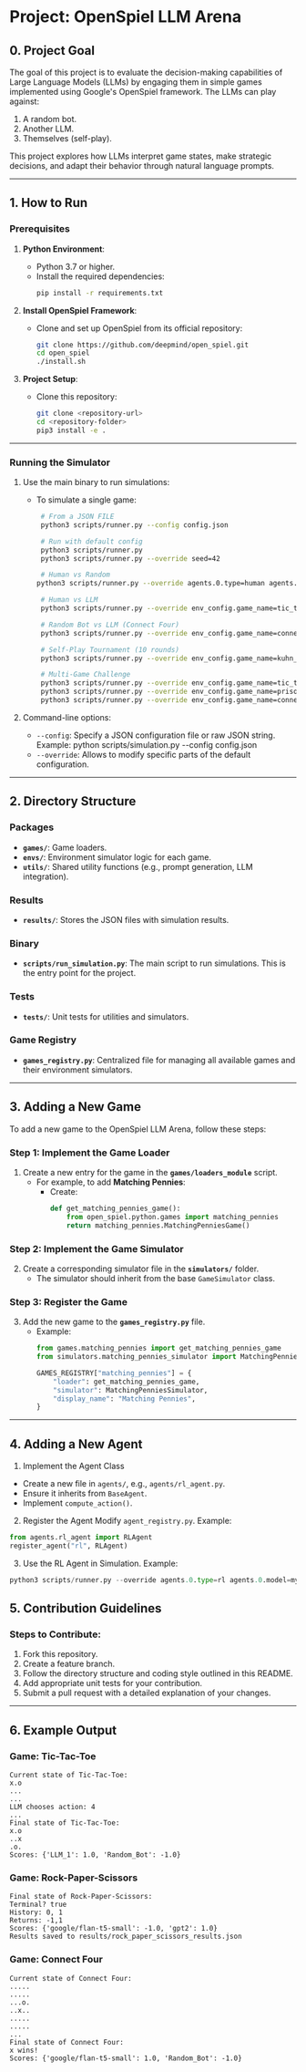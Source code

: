 # Project: OpenSpiel LLM Arena

## 0. Project Goal
The goal of this project is to evaluate the decision-making capabilities of Large Language Models (LLMs) by engaging them in simple games implemented using Google's OpenSpiel framework. The LLMs can play against:
1. A random bot.
2. Another LLM.
3. Themselves (self-play).

This project explores how LLMs interpret game states, make strategic decisions, and adapt their behavior through natural language prompts.

---

## 1. How to Run

### Prerequisites
1. **Python Environment**:
   - Python 3.7 or higher.
   - Install the required dependencies:
     ```bash
     pip install -r requirements.txt
     ```

2. **Install OpenSpiel Framework**:
   - Clone and set up OpenSpiel from its official repository:
     ```bash
     git clone https://github.com/deepmind/open_spiel.git
     cd open_spiel
     ./install.sh
     ```

3. **Project Setup**:
   - Clone this repository:
     ```bash
     git clone <repository-url>
     cd <repository-folder>
     pip3 install -e .
     ```

---

### Running the Simulator

1. Use the main binary to run simulations:
   - To simulate a single game:
     ```bash
      # From a JSON FILE
      python3 scripts/runner.py --config config.json

      # Run with default config
      python3 scripts/runner.py
      python3 scripts/runner.py --override seed=42

      # Human vs Random
     python3 scripts/runner.py --override agents.0.type=human agents.1.type=random

      # Human vs LLM
      python3 scripts/runner.py --override env_config.game_name=tic_tac_toe agents.0.type=human agents.0.model=None agents.1.type=llm agents.1.model=gpt2

      # Random Bot vs LLM (Connect Four)
      python3 scripts/runner.py --override env_config.game_name=connect_four agents.0.type=random agents.0.model=None agents.1.type=llm agents.1.model=flan_t5_small

      # Self-Play Tournament (10 rounds)
      python3 scripts/runner.py --override env_config.game_name=kuhn_poker agents.0.type=llm agents.0.model=gpt2 agents.1.type=llm agents.1.model=distilgpt2 num_episodes=10

      # Multi-Game Challenge
      python3 scripts/runner.py --override env_config.game_name=tic_tac_toe num_episodes=5 && \
      python3 scripts/runner.py --override env_config.game_name=prisoners_dilemma num_episodes=5 && \
      python3 scripts/runner.py --override env_config.game_name=connect_four num_episodes=5

     ```

2. Command-line options:
   - `--config`: Specify a JSON configuration file or raw JSON string.
                 Example: python scripts/simulation.py --config config.json
   - `--override`: Allows to modify specific parts of the default configuration.
---

## 2. Directory Structure

### Packages
- **`games/`**: Game loaders.
- **`envs/`**: Environment simulator logic for each game.
- **`utils/`**: Shared utility functions (e.g., prompt generation, LLM integration).

### Results
- **`results/`**: Stores the JSON files with simulation results.

### Binary
- **`scripts/run_simulation.py`**: The main script to run simulations. This is the entry point for the project.

### Tests
- **`tests/`**: Unit tests for utilities and simulators.

### Game Registry
- **`games_registry.py`**: Centralized file for managing all available games and their environment simulators.

---

## 3. Adding a New Game
To add a new game to the OpenSpiel LLM Arena, follow these steps:

### Step 1: Implement the Game Loader
1. Create a new entry for the game in the **`games/loaders_module`** script.
   - For example, to add **Matching Pennies**:
     - Create:
       ```python
       def get_matching_pennies_game():
           from open_spiel.python.games import matching_pennies
           return matching_pennies.MatchingPenniesGame()
       ```

### Step 2: Implement the Game Simulator
2. Create a corresponding simulator file in the **`simulators/`** folder.
   - The simulator should inherit from the base `GameSimulator` class.

### Step 3: Register the Game
3. Add the new game to the **`games_registry.py`** file.
   - Example:
     ```python
     from games.matching_pennies import get_matching_pennies_game
     from simulators.matching_pennies_simulator import MatchingPenniesSimulator

     GAMES_REGISTRY["matching_pennies"] = {
         "loader": get_matching_pennies_game,
         "simulator": MatchingPenniesSimulator,
         "display_name": "Matching Pennies",
     }
     ```
---

## 4. Adding a New Agent
1. Implement the Agent Class
* Create a new file in `agents/`, e.g., `agents/rl_agent.py`.
* Ensure it inherits from `BaseAgent`.
* Implement `compute_action()`.

2. Register the Agent
Modify `agent_registry.py`.
Example:
```python
from agents.rl_agent import RLAgent
register_agent("rl", RLAgent)
```

3. Use the RL Agent in Simulation.
Example:
```python
python3 scripts/runner.py --override agents.0.type=rl agents.0.model=my_trained_rl_model
```

## 5. Contribution Guidelines

### Steps to Contribute:
1. Fork this repository.
2. Create a feature branch.
3. Follow the directory structure and coding style outlined in this README.
4. Add appropriate unit tests for your contribution.
5. Submit a pull request with a detailed explanation of your changes.

---

## 6. Example Output

### Game: Tic-Tac-Toe
```
Current state of Tic-Tac-Toe:
x.o
...
...
LLM chooses action: 4
...
Final state of Tic-Tac-Toe:
x.o
..x
.o.
Scores: {'LLM_1': 1.0, 'Random_Bot': -1.0}
```

### Game: Rock-Paper-Scissors
```
Final state of Rock-Paper-Scissors:
Terminal? true
History: 0, 1
Returns: -1,1
Scores: {'google/flan-t5-small': -1.0, 'gpt2': 1.0}
Results saved to results/rock_paper_scissors_results.json
```

### Game: Connect Four
```
Current state of Connect Four:
.....
.....
...o.
..x..
.....
.....
...
Final state of Connect Four:
x wins!
Scores: {'google/flan-t5-small': 1.0, 'Random_Bot': -1.0}
```
